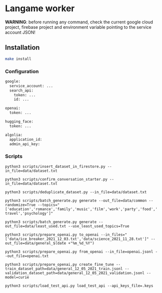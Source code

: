 # Langame worker

**WARNING**: before running any command, check the current google cloud project, firebase project and environment variable pointing to the service account JSON!


## Installation

```bash
make install
```

### Configuration

```bash
google:
  service_account: ...
  search_api:
    token: ...
    id: ...

openai:
  token: ...

hugging_face:
  token: ...

algolia:
  application_id:
  admin_api_key:
```

### Scripts

`python3 scripts/insert_dataset_in_firestore.py --in_file=data/dataset.txt`

`python3 scripts/confirm_conversation_starter.py --in_file=data/dataset.txt`

`python3 scripts/deduplicate_dataset.py --in_file=data/dataset.txt`

`python3 scripts/batch_generate.py generate --out_file=data/common --randomize=True --topics="['education','romance','family','music','film','work','party','food','travel','psychology']"`

`python3 scripts/batch_generate.py generate --out_file=data/least_used.txt --use_least_used_topics=True`

`python3 scripts/prepare_openai.py to_openai --in_files="['data/ice_breaker_2021_12_03.txt','data/science_2021_11_28.txt']" --out_file=data/general_$(date +"%m_%d_%Y")`

`python3 scripts/prepare_openai.py from_openai --in_file=openai.jsonl --out_file=openai.txt`

`python3 scripts/prepare_openai.py create_fine_tune --train_dataset_path=data/general_12_05_2021_train.jsonl --validation_dataset_path=data/general_12_05_2021_validation.jsonl --model=curie`

`python3 scripts/load_test_api.py load_test_api --api_keys_file=.keys`
